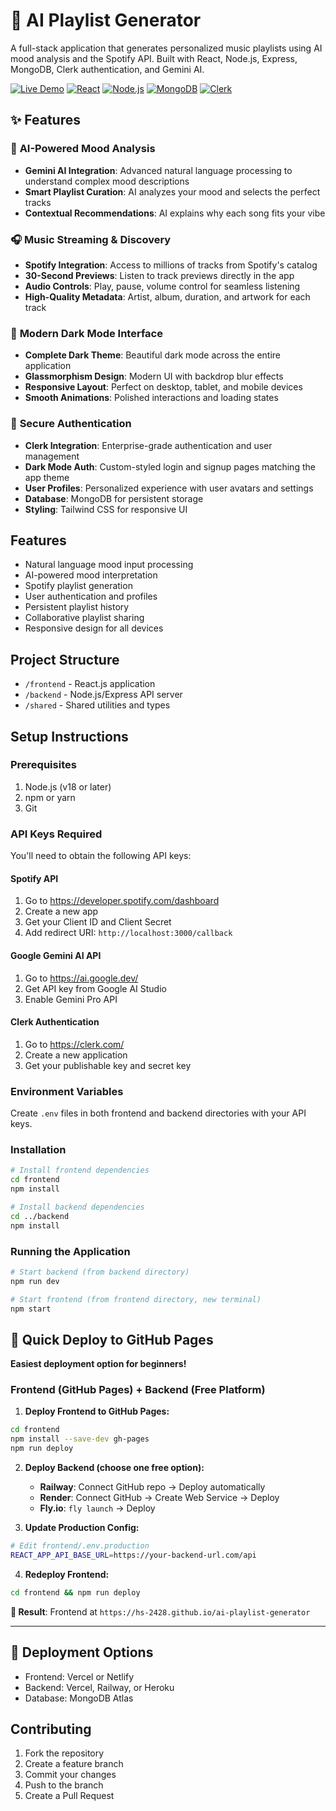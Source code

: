 # 🎵 AI Playlist Generator

A full-stack application that generates personalized music playlists using AI mood analysis and the Spotify API. Built with React, Node.js, Express, MongoDB, Clerk authentication, and Gemini AI.

[![Live Demo](https://img.shields.io/badge/Demo-Live-brightgreen)](http://localhost:3000)
[![React](https://img.shields.io/badge/React-18+-blue)](https://reactjs.org/)
[![Node.js](https://img.shields.io/badge/Node.js-18+-green)](https://nodejs.org/)
[![MongoDB](https://img.shields.io/badge/MongoDB-Atlas-green)](https://www.mongodb.com/atlas)
[![Clerk](https://img.shields.io/badge/Auth-Clerk-purple)](https://clerk.dev/)

## ✨ Features

### 🤖 **AI-Powered Mood Analysis**
- **Gemini AI Integration**: Advanced natural language processing to understand complex mood descriptions
- **Smart Playlist Curation**: AI analyzes your mood and selects the perfect tracks
- **Contextual Recommendations**: AI explains why each song fits your vibe

### 🎧 **Music Streaming & Discovery**
- **Spotify Integration**: Access to millions of tracks from Spotify's catalog
- **30-Second Previews**: Listen to track previews directly in the app
- **Audio Controls**: Play, pause, volume control for seamless listening
- **High-Quality Metadata**: Artist, album, duration, and artwork for each track

### 🎨 **Modern Dark Mode Interface**
- **Complete Dark Theme**: Beautiful dark mode across the entire application
- **Glassmorphism Design**: Modern UI with backdrop blur effects
- **Responsive Layout**: Perfect on desktop, tablet, and mobile devices
- **Smooth Animations**: Polished interactions and loading states

### 🔐 **Secure Authentication**
- **Clerk Integration**: Enterprise-grade authentication and user management
- **Dark Mode Auth**: Custom-styled login and signup pages matching the app theme
- **User Profiles**: Personalized experience with user avatars and settings
- **Database**: MongoDB for persistent storage
- **Styling**: Tailwind CSS for responsive UI

## Features
- Natural language mood input processing
- AI-powered mood interpretation
- Spotify playlist generation
- User authentication and profiles
- Persistent playlist history
- Collaborative playlist sharing
- Responsive design for all devices

## Project Structure
- `/frontend` - React.js application
- `/backend` - Node.js/Express API server
- `/shared` - Shared utilities and types

## Setup Instructions

### Prerequisites
1. Node.js (v18 or later)
2. npm or yarn
3. Git

### API Keys Required
You'll need to obtain the following API keys:

#### Spotify API
1. Go to https://developer.spotify.com/dashboard
2. Create a new app
3. Get your Client ID and Client Secret
4. Add redirect URI: `http://localhost:3000/callback`

#### Google Gemini AI API
1. Go to https://ai.google.dev/
2. Get API key from Google AI Studio
3. Enable Gemini Pro API

#### Clerk Authentication
1. Go to https://clerk.com/
2. Create a new application
3. Get your publishable key and secret key

### Environment Variables
Create `.env` files in both frontend and backend directories with your API keys.

### Installation
```bash
# Install frontend dependencies
cd frontend
npm install

# Install backend dependencies
cd ../backend
npm install
```

### Running the Application
```bash
# Start backend (from backend directory)
npm run dev

# Start frontend (from frontend directory, new terminal)
npm start
```

## 🚀 Quick Deploy to GitHub Pages

**Easiest deployment option for beginners!**

### Frontend (GitHub Pages) + Backend (Free Platform)

1. **Deploy Frontend to GitHub Pages:**
```bash
cd frontend
npm install --save-dev gh-pages
npm run deploy
```

2. **Deploy Backend (choose one free option):**
   - **Railway**: Connect GitHub repo → Deploy automatically
   - **Render**: Connect GitHub → Create Web Service → Deploy  
   - **Fly.io**: `fly launch` → Deploy

3. **Update Production Config:**
```bash
# Edit frontend/.env.production
REACT_APP_API_BASE_URL=https://your-backend-url.com/api
```

4. **Redeploy Frontend:**
```bash
cd frontend && npm run deploy
```

**🎯 Result**: Frontend at `https://hs-2428.github.io/ai-playlist-generator`

---

## 🚀 Deployment Options
- Frontend: Vercel or Netlify
- Backend: Vercel, Railway, or Heroku
- Database: MongoDB Atlas

## Contributing
1. Fork the repository
2. Create a feature branch
3. Commit your changes
4. Push to the branch
5. Create a Pull Request